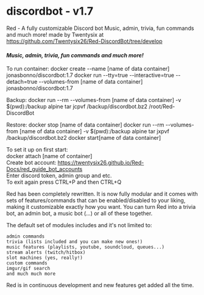 # discordbot - v1.7
Red - A fully customizable Discord bot
Music, admin, trivia, fun commands and much more!
made by Twentysix at https://github.com/Twentysix26/Red-DiscordBot/tree/develop

#### *Music, admin, trivia, fun commands and much more!*  

To run container:
docker create --name [name of data container] jonasbonno/discordbot:1.7
docker run --tty=true --interactive=true --detach=true --volumes-from [name of data container] jonasbonno/discordbot:1.7

Backup:
docker run --rm --volumes-from [name of data container] -v $(pwd):/backup alpine tar jcpvf /backup/discordbot.bz2 /root/Red-DiscordBot

Restore:
docker stop [name of data container]
docker run --rm --volumes-from [name of data container] -v $(pwd):/backup alpine tar jxpvf /backup/discordbot.bz2
docker start[name of data container]

To set it up on first start: 
</br>docker attach [name of container]
</br>Create bot account: https://twentysix26.github.io/Red-Docs/red_guide_bot_accounts
</br>Enter discord token, admin group and etc.
</br>To exit again press CTRL+P and then CTRL+Q

Red has been completely rewritten. It is now fully modular and it comes with sets of features/commands that can be enabled/disabled to your liking, making it customizable exactly how you want.
You can turn Red into a trivia bot, an admin bot, a music bot (...) or all of these together.

The default set of modules includes and it's not limited to:

    admin commands
    trivia (lists included and you can make new ones!)
    music features (playlists, youtube, soundcloud, queues...)
    stream alerts (twitch/hitbox)
    slot machines (yes, really!)
    custom commands
    imgur/gif search
    and much much more

Red is in continuous development and new features get added all the time.
